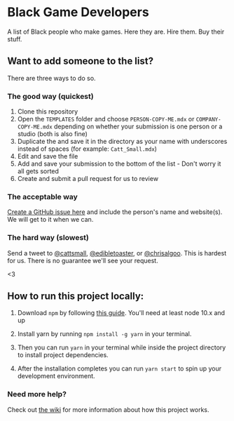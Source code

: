 # Black Game Developers
A list of Black people who make games. Here they are. Hire them. Buy their stuff.

## Want to add someone to the list?
There are three ways to do so.

### The good way (quickest)

1. Clone this repository
2. Open the `TEMPLATES` folder and choose `PERSON-COPY-ME.mdx` or `COMPANY-COPY-ME.mdx` depending on whether your submission is one person or a studio (both is also fine)
3. Duplicate the and save it in the directory as your name with underscores instead of spaces (for example: `Catt_Small.mdx`)
4. Edit and save the file
5. Add and save your submission to the bottom of the list - Don't worry it all gets sorted
6. Create and submit a pull request for us to review

### The acceptable way
[Create a GitHub issue here](https://github.com/QuantumBox/blackgamedevs/issues) and include the person's name and website(s). We will get to it when we can.

### The hard way (slowest)
Send a tweet to [@cattsmall](http://twitter.com/cattsmall), [@edibletoaster](http://twitter.com/edibletoaster), or [@chrisalgoo](http://twitter.com/chrisalgoo). This is hardest for us. There is no guarantee we'll see your request.

<3

## How to run this project locally:

1. Download `npm` by following [this guide](https://www.npmjs.com/get-npm). You'll need at least node 10.x and up

2. Install yarn by running `npm install -g yarn` in your terminal.

3. Then you can run `yarn` in your terminal while inside the project directory to install project dependencies.

4. After the installation completes you can run `yarn start` to spin up your development environment. 

### Need more help?
Check out [the wiki](https://github.com/QuantumBox/blackgamedevs/wiki) for more information about how this project works.